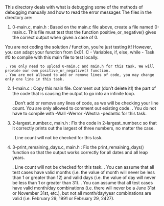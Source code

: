 This directory deals with what is debugging some of the methods of debugging manually and how to read the error messages
The files in the directory are:

1. 0-main.c, main.h : Based on the main.c file above, create a file named 0-main.c. This file must test that the function positive_or_negative() gives the correct output when given a case of 0.

You are not coding the solution / function, you’re just testing it! However, you can adapt your function from 0x01. C - Variables, if, else, while - Task #0 to compile with this main file to test locally.

	. You only need to upload 0-main.c and main.h for this task. We will provide our own positive_or_negative() function.
	. You are not allowed to add or remove lines of code, you may change only one line in this task.

2. 1-main.c : Copy this main file. Comment out (don’t delete it!) the part of the code that is causing the output to go into an infinite loop.

	. Don’t add or remove any lines of code, as we will be checking your line count. You are only allowed to comment out existing code.
	. You do not have to compile with -Wall -Werror -Wextra -pedantic for this task.

3. 2-largest_number.c, main.h : Fix the code in 2-largest_number.c so that it correctly prints out the largest of three numbers, no matter the case.

	. Line count will not be checked for this task.

4. 3-print_remaining_days.c, main.h : Fix the print_remaining_days() function so that the output works correctly for all dates and all leap years.

	. Line count will not be checked for this task.
	. You can assume that all test cases have valid months (i.e. the value of month will never be less than 1 or greater than 12) and valid days (i.e. the value of day will never be less than 1 or greater than 31).
	. You can assume that all test cases have valid month/day combinations (i.e. there will never be a June 31st or November 31st, etc.), but not all month/day/year combinations are valid (i.e. February 29, 1991 or February 29, 2427).

